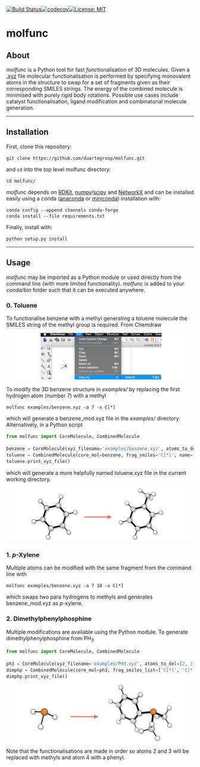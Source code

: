 [![Build Status](https://travis-ci.org/duartegroup/molfunc.svg?branch=master)](https://travis-ci.org/duartegroup/molfunc)[![codecov](https://codecov.io/gh/duartegroup/molfunc/branch/master/graph/badge.svg)](https://codecov.io/gh/duartegroup/molfunc)[![License: MIT](https://img.shields.io/badge/License-MIT-blue.svg)](https://opensource.org/licenses/MIT)

# molfunc

## About
_molfunc_ is a Python tool for fast *func*tionalisation of 3D molecules. Given a
[.xyz](https://en.wikipedia.org/wiki/XYZ_file_format) file molecular functionalisation is performed
by specifying monovalent atoms in the structure to swap for a set of fragments given as their
corresponding SMILES strings. The energy of the combined molecule is minimised with purely rigid body rotations. 
Possible use cases include catalyst functionalisation, ligand modification and combinatorial molecule generation.

***
## Installation
First, clone this repository:
```
git clone https://github.com/duartegroup/molfunc.git
```
and `cd` into the top level molfunc directory:
```
cd molfunc/
```
_molfunc_ depends on [RDKit](https://www.rdkit.org), [numpy](https://numpy.org)/[scipy](https://www.scipy.org)
and [NetworkX](https://networkx.github.io) and can be installed easily using a conda 
([anaconda](https://www.anaconda.com/distribution/) or [miniconda](https://docs.conda.io/en/latest/miniconda.html)) 
installation with:

```
conda config --append channels conda-forge
conda install --file requirements.txt
```
Finally, install with:
```
python setup.py install
```

***
## Usage
_molfunc_ may be imported as a Python module or used directly from the command line (with more limited
functionality). _molfunc_ is added to your _conda/bin_ folder such that it can be executed anywhere.
 
### 0. Toluene 
To functionalise benzene with a methyl generating a toluene molecule the SMILES string of the methyl group 
is required. From Chemdraw
 
![alt text](molfunc/common/smiles_example.png)

To modify the 3D benzene structure in _examples/_ by replacing the first hydrogen atom (number 7) with a methyl
```
molfunc examples/benzene.xyz -a 7 -s C[*]
```
which will generate a benzene_mod.xyz file in the _examples/_ directory. Alternatively, in a Python script

```python
from molfunc import CoreMolecule, CombinedMolecule

benzene = CoreMolecule(xyz_filename='examples/benzene.xyz', atoms_to_del=[7])
toluene = CombinedMolecule(core_mol=benzene, frag_smiles='C[*]', name='toluene')
toluene.print_xyz_file()
```
which will generate a more helpfully named toluene.xyz file in the current working directory.

![alt text](molfunc/common/benzene_func.png)

### 1. _p_-Xylene
Multiple atoms can be modified with the same fragment from the command line with 
```
molfunc examples/benzene.xyz -a 7 10 -s C[*]
```
which swaps two para hydrogens to methyls and generates benzene_mod.xyz as _p_-xylene.


### 2. Dimethylphenylphosphine

Multiple modifications are available using the Python module. To generate dimethylphenylphosphine
from PH<sub>3</sub> 

```python
from molfunc import CoreMolecule, CombinedMolecule

ph3 = CoreMolecule(xyz_filename='examples/PH3.xyz', atoms_to_del=[2, 3, 4])
dimphp = CombinedMolecule(core_mol=ph3, frag_smiles_list=['C[*]', 'C[*]', '[*]C1=CC=CC=C1'], name='dimphp')
dimphp.print_xyz_file()
```

![alt text](molfunc/common/ph3_func.png)

Note that the functionalisations are made in order so atoms 2 and 3 will be replaced with methyls 
and atom 4 with a phenyl.
